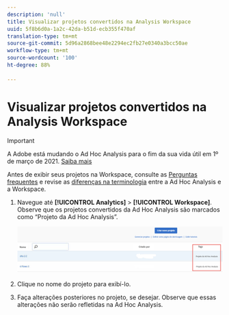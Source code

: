 ```yaml
---
description: 'null'
title: Visualizar projetos convertidos na Analysis Workspace
uuid: 5f8b6d0a-1a2c-42da-b51d-ecb355f470af
translation-type: tm+mt
source-git-commit: 5d96a2868bee48e2294ec2fb27e0340a3bcc50ae
workflow-type: tm+mt
source-wordcount: '100'
ht-degree: 88%

---
```



# Visualizar projetos convertidos na Analysis Workspace

>[!IMPORTANT]
>
>A Adobe está mudando o Ad Hoc Analysis para o fim da sua vida útil em 1º de março de 2021. [Saiba mais](https://adobe.ly/discoverworkspace)

Antes de exibir seus projetos na Workspace, consulte as [Perguntas frequentes](/help/analyze/ad-hoc-analysis/c-aha-project-converter/aha2aw-converter-faq.md#topic_8231595303AD403E9322645A63632D57) e revise as [diferenças na terminologia](/help/analyze/ad-hoc-analysis/c-aha-project-converter/aha2aw-converter-faq.md#topic_8231595303AD403E9322645A63632D57) entre a Ad Hoc Analysis e a Workspace.

1. Navegue até **[!UICONTROL Analytics]** > **[!UICONTROL Workspace]**. Observe que os projetos convertidos da Ad Hoc Analysis são marcados como “Projeto da Ad Hoc Analysis”.

   ![](assets/view_aha_in_aw.png)

1. Clique no nome do projeto para exibí-lo.
1. Faça alterações posteriores no projeto, se desejar. Observe que essas alterações não serão refletidas na Ad Hoc Analysis.

